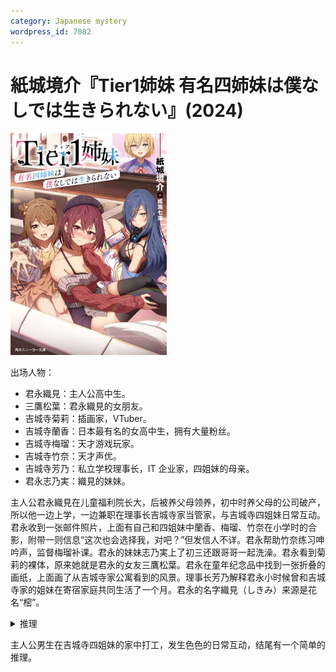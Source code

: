 ```yaml
---
category: Japanese mystery
wordpress_id: 7082
---
```


# 紙城境介『Tier1姉妹 有名四姉妹は僕なしでは生きられない』(2024)

<img src=images/2024b_cover.jpg width=250/>

出场人物：
* 君永織見：主人公高中生。
* 三鷹松葉：君永織見的女朋友。
* 吉城寺菊莉：插画家，VTuber。
* 吉城寺蘭香：日本最有名的女高中生，拥有大量粉丝。
* 吉城寺梅瑠：天才游戏玩家。
* 吉城寺竹奈：天才声优。
* 吉城寺芳乃：私立学校理事长，IT 企业家，四姐妹的母亲。
* 君永志乃実：織見的妹妹。

主人公君永織見在儿童福利院长大，后被养父母领养，初中时养父母的公司破产，所以他一边上学，一边兼职在理事长吉城寺家当管家，与吉城寺四姐妹日常互动。君永收到一张邮件照片，上面有自己和四姐妹中蘭香、梅瑠、竹奈在小学时的合影，附带一则信息“这次也会选择我，对吧？”但发信人不详。君永帮助竹奈练习呻吟声，监督梅瑠补课。君永的妹妹志乃実上了初三还跟哥哥一起洗澡。君永看到菊莉的裸体，原来她就是君永的女友三鷹松葉。君永在童年纪念品中找到一张折叠的画纸，上面画了从吉城寺家公寓看到的风景。理事长芳乃解释君永小时候曾和吉城寺家的姐妹在寄宿家庭共同生活了一个月。君永的名字織見（しきみ）来源是花名“樒”。

<details><summary>推理</summary>
照片左下角有夕阳的光线。菊莉的房间西边是衣帽间，蘭香的房间西边是走廊，竹奈的房间西边是墙壁，所以照片是梅瑠拍摄。
</details>

主人公男生在吉城寺四姐妹的家中打工，发生色色的日常互动，结尾有一个简单的推理。